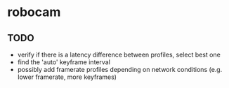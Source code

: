 # robocam

## TODO

- verify if there is a latency difference between profiles, select best one
- find the 'auto' keyframe interval
- possibly add framerate profiles depending on network conditions (e.g. lower framerate, more keyframes)
